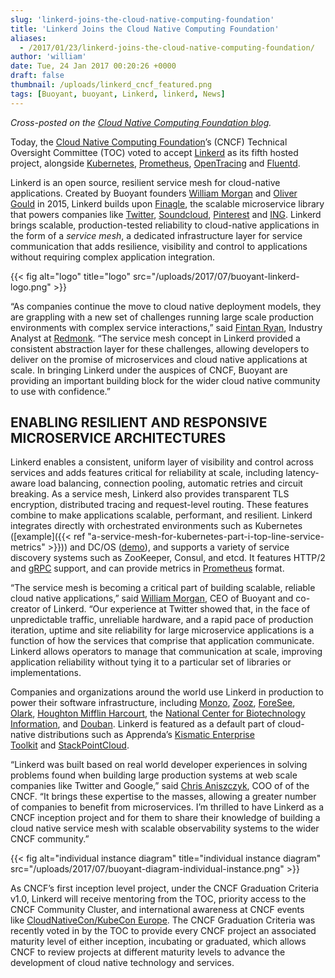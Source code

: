 ```yaml
---
slug: 'linkerd-joins-the-cloud-native-computing-foundation'
title: 'Linkerd Joins the Cloud Native Computing Foundation'
aliases:
  - /2017/01/23/linkerd-joins-the-cloud-native-computing-foundation/
author: 'william'
date: Tue, 24 Jan 2017 00:20:26 +0000
draft: false
thumbnail: /uploads/linkerd_cncf_featured.png
tags: [Buoyant, buoyant, Linkerd, linkerd, News]
---
```


_Cross-posted on the [Cloud Native Computing Foundation blog](https://www.cncf.io/blog/2017/01/23/linkerd-project-joins-cloud-native-computing-foundation)._

Today, the [Cloud Native Computing Foundation](http://cncf.io/)’s (CNCF) Technical Oversight Committee (TOC) voted to accept [Linkerd](https://linkerd.io/) as its fifth hosted project, alongside [Kubernetes](https://kubernetes.io/), [Prometheus](https://prometheus.io/), [OpenTracing](https://opentracing.io/) and [Fluentd](https://www.fluentd.org/).

Linkerd is an open source, resilient service mesh for cloud-native applications. Created by Buoyant founders [William Morgan](https://twitter.com/wm) and [Oliver Gould](https://twitter.com/olix0r) in 2015, Linkerd builds upon [Finagle](http://finagle.github.io/), the scalable microservice library that powers companies like [Twitter](https://twitter.com/), [Soundcloud](https://soundcloud.com/), [Pinterest](https://pinterest.com/) and [ING](https://ing.com/). Linkerd brings scalable, production-tested reliability to cloud-native applications in the form of a *service mesh*, a dedicated infrastructure layer for service communication that adds resilience, visibility and control to applications without requiring complex application integration.

{{< fig
  alt="logo"
  title="logo"
  src="/uploads/2017/07/buoyant-linkerd-logo.png" >}}

“As companies continue the move to cloud native deployment models, they are grappling with a new set of challenges running large scale production environments with complex service interactions,” said [Fintan Ryan](https://twitter.com/fintanr), Industry Analyst at [Redmonk](http://redmonk.com/). “The service mesh concept in Linkerd provided a consistent abstraction layer for these challenges, allowing developers to deliver on the promise of microservices and cloud native applications at scale. In bringing Linkerd under the auspices of CNCF, Buoyant are providing an important building block for the wider cloud native community to use with confidence.”

## ENABLING RESILIENT AND RESPONSIVE MICROSERVICE ARCHITECTURES

Linkerd enables a consistent, uniform layer of visibility and control across services and adds features critical for reliability at scale, including latency-aware load balancing, connection pooling, automatic retries and circuit breaking. As a service mesh, Linkerd also provides transparent TLS encryption, distributed tracing and request-level routing. These features combine to make applications scalable, performant, and resilient. Linkerd integrates directly with orchestrated environments such as Kubernetes ([example]({{< ref
"a-service-mesh-for-kubernetes-part-i-top-line-service-metrics" >}})) and DC/OS ([demo](https://www.youtube.com/watch?v=3fV7v1gyYms)), and supports a variety of service discovery systems such as ZooKeeper, Consul, and etcd. It features HTTP/2 and [gRPC](http://www.grpc.io/) support, and can provide metrics in [Prometheus](https://prometheus.io/) format.

“The service mesh is becoming a critical part of building scalable, reliable cloud native applications,” said [William Morgan](https://twitter.com/wm), CEO of Buoyant and co-creator of Linkerd. “Our experience at Twitter showed that, in the face of unpredictable traffic, unreliable hardware, and a rapid pace of production iteration, uptime and site reliability for large microservice applications is a function of how the services that comprise that application communicate. Linkerd allows operators to manage that communication at scale, improving application reliability without tying it to a particular set of libraries or implementations.

Companies and organizations around the world use Linkerd in production to power their software infrastructure, including [Monzo](https://monzo.com/), [Zooz](https://zooz.com/), [ForeSee](https://foresee.com/), [Olark](https://olark.com/), [Houghton Mifflin Harcourt](https://hmhco.com/), the [National Center for Biotechnology Information](https://www.ncbi.nlm.nih.gov/), and [Douban](https://www.douban.com/). Linkerd is featured as a default part of cloud-native distributions such as Apprenda’s [Kismatic Enterprise Toolkit](https://github.com/apprenda/kismatic) and [StackPointCloud]().

“Linkerd was built based on real world developer experiences in solving problems found when building large production systems at web scale companies like Twitter and Google,” said [Chris Aniszczyk](https://twitter.com/cra), COO of of the CNCF. “It brings these expertise to the masses, allowing a greater number of companies to benefit from microservices. I’m thrilled to have Linkerd as a CNCF inception project and for them to share their knowledge of building a cloud native service mesh with scalable observability systems to the wider CNCF community.”

{{< fig
  alt="individual instance diagram"
  title="individual instance diagram"
  src="/uploads/2017/07/buoyant-diagram-individual-instance.png" >}}

As CNCF’s first inception level project, under the CNCF Graduation Criteria v1.0, Linkerd will receive mentoring from the TOC, priority access to the CNCF Community Cluster, and international awareness at CNCF events like [CloudNativeCon/KubeCon Europe](http://events17.linuxfoundation.org/events/kubecon-and-cloudnativecon-europe). The CNCF Graduation Criteria was recently voted in by the TOC to provide every CNCF project an associated maturity level of either inception, incubating or graduated, which allows CNCF to review projects at different maturity levels to advance the development of cloud native technology and services.
